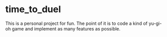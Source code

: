 # time_to_duel
This is a personal project for fun. The point of it is to code a kind of yu-gi-oh game and implement as many features as possible.
